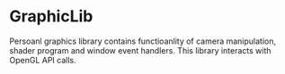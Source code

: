 # GraphicLib

Persoanl graphics library contains functioanlity of camera manipulation, shader program and window event handlers. This library interacts with OpenGL API calls.
